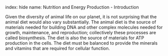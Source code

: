 index: hide
name: Nutrition and Energy Production - Introduction

Given the diversity of animal life on our planet, it is not surprising that the animal diet would also vary substantially. The animal diet is the source of materials needed for building DNA and other complex molecules needed for growth, maintenance, and reproduction; collectively these processes are called biosynthesis. The diet is also the source of materials for ATP production in the cells. The diet must be balanced to provide the minerals and vitamins that are required for cellular function.
